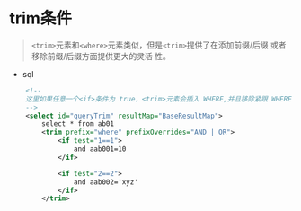 # trim条件

> `<trim>`元素和`<where>`元素类似，但是`<trim>`提供了在添加前缀/后缀 或者 移除前缀/后缀方面提供更大的灵活
性。

* sql

```xml
    <!--
    这里如果任意一个<if>条件为 true，<trim>元素会插入 WHERE,并且移除紧跟 WHERE 后面的 AND 或 OR
    -->
    <select id="queryTrim" resultMap="BaseResultMap">
        select * from ab01
        <trim prefix="where" prefixOverrides="AND | OR">
            <if test="1==1">
                and aab001=10
            </if>

            <if test="2==2">
                and aab002='xyz'
            </if>
        </trim>
```
